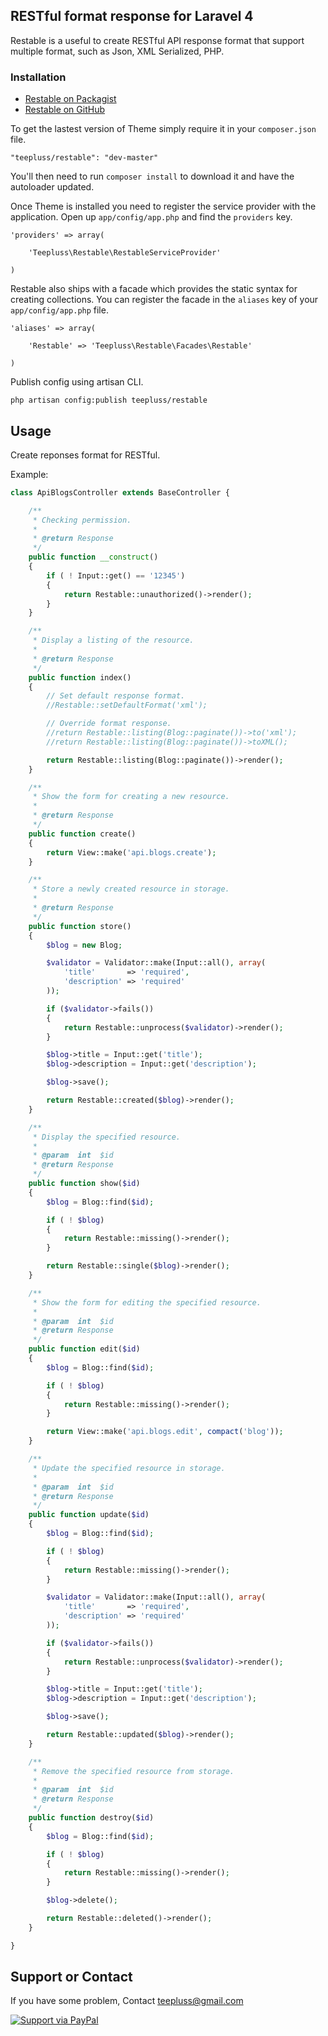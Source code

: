 ## RESTful format response for Laravel 4

Restable is a useful to create RESTful API response format that support multiple format, such as Json, XML
Serialized, PHP.

### Installation

- [Restable on Packagist](https://packagist.org/packages/teepluss/restable)
- [Restable on GitHub](https://github.com/teepluss/laravel4-restable)

To get the lastest version of Theme simply require it in your `composer.json` file.

~~~
"teepluss/restable": "dev-master"
~~~

You'll then need to run `composer install` to download it and have the autoloader updated.

Once Theme is installed you need to register the service provider with the application. Open up `app/config/app.php` and find the `providers` key.

~~~
'providers' => array(

    'Teepluss\Restable\RestableServiceProvider'

)
~~~

Restable also ships with a facade which provides the static syntax for creating collections. You can register the facade in the `aliases` key of your `app/config/app.php` file.

~~~
'aliases' => array(

    'Restable' => 'Teepluss\Restable\Facades\Restable'

)
~~~

Publish config using artisan CLI.

~~~
php artisan config:publish teepluss/restable
~~~

## Usage

Create reponses format for RESTful.

Example:
~~~php
class ApiBlogsController extends BaseController {

    /**
     * Checking permission.
     *
     * @return Response
     */
    public function __construct()
    {
        if ( ! Input::get() == '12345')
        {
            return Restable::unauthorized()->render();
        }
    }

    /**
     * Display a listing of the resource.
     *
     * @return Response
     */
    public function index()
    {
        // Set default response format.
        //Restable::setDefaultFormat('xml');

        // Override format response.
        //return Restable::listing(Blog::paginate())->to('xml');
        //return Restable::listing(Blog::paginate())->toXML();

        return Restable::listing(Blog::paginate())->render();
    }

    /**
     * Show the form for creating a new resource.
     *
     * @return Response
     */
    public function create()
    {
        return View::make('api.blogs.create');
    }

    /**
     * Store a newly created resource in storage.
     *
     * @return Response
     */
    public function store()
    {
        $blog = new Blog;

        $validator = Validator::make(Input::all(), array(
            'title'       => 'required',
            'description' => 'required'
        ));

        if ($validator->fails())
        {
            return Restable::unprocess($validator)->render();
        }

        $blog->title = Input::get('title');
        $blog->description = Input::get('description');

        $blog->save();

        return Restable::created($blog)->render();
    }

    /**
     * Display the specified resource.
     *
     * @param  int  $id
     * @return Response
     */
    public function show($id)
    {
        $blog = Blog::find($id);

        if ( ! $blog)
        {
            return Restable::missing()->render();
        }

        return Restable::single($blog)->render();
    }

    /**
     * Show the form for editing the specified resource.
     *
     * @param  int  $id
     * @return Response
     */
    public function edit($id)
    {
        $blog = Blog::find($id);

        if ( ! $blog)
        {
            return Restable::missing()->render();
        }

        return View::make('api.blogs.edit', compact('blog'));
    }

    /**
     * Update the specified resource in storage.
     *
     * @param  int  $id
     * @return Response
     */
    public function update($id)
    {
        $blog = Blog::find($id);

        if ( ! $blog)
        {
            return Restable::missing()->render();
        }

        $validator = Validator::make(Input::all(), array(
            'title'       => 'required',
            'description' => 'required'
        ));

        if ($validator->fails())
        {
            return Restable::unprocess($validator)->render();
        }

        $blog->title = Input::get('title');
        $blog->description = Input::get('description');

        $blog->save();

        return Restable::updated($blog)->render();
    }

    /**
     * Remove the specified resource from storage.
     *
     * @param  int  $id
     * @return Response
     */
    public function destroy($id)
    {
        $blog = Blog::find($id);

        if ( ! $blog)
        {
            return Restable::missing()->render();
        }

        $blog->delete();

        return Restable::deleted()->render();
    }

}
~~~

## Support or Contact

If you have some problem, Contact teepluss@gmail.com


[![Support via PayPal](https://rawgithub.com/chris---/Donation-Badges/master/paypal.jpeg)](https://www.paypal.com/cgi-bin/webscr?cmd=_s-xclick&hosted_button_id=9GEC8J7FAG6JA)